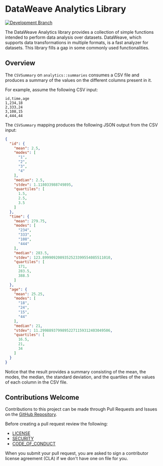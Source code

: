 # DataWeave Analytics Library

[![Development Branch](https://github.com/mulesoft/data-weave-analytics-library/actions/workflows/master_workflow.yml/badge.svg?branch=master)](https://github.com/mulesoft/data-weave-analytics-library/actions/workflows/master_workflow.yml)

The DataWeave Analytics library provides a collection of simple functions
intended to perform data analysis over datasets.
DataWeave, which supports data transformations in multiple formats, is a
fast analyzer for datasets. This library fills a gap in
some commonly used functionalities.

## Overview

The `CSVSummary` on `analytics::summaries` consumes a CSV file and produces
a summary of the values on the different columns present in it.

For example, assume the following CSV input:

```csv
id,time,age
1,234,18
2,333,24
3,108,15
4,444,44
```

The `CSVSummary` mapping produces the following JSON output from the CSV input:

```json
{
  "id": {
    "mean": 2.5,
    "modes": [
      "1",
      "2",
      "3",
      "4"
    ],
    "median": 2.5,
    "stdev": 1.118033988749895,
    "quartiles": [
      1.5,
      2.5,
      3.5
    ]
  },
  "time": {
    "mean": 279.75,
    "modes": [
      "234",
      "333",
      "108",
      "444"
    ],
    "median": 283.5,
    "stdev": 123.8999092009352523399554085511010,
    "quartiles": [
      171,
      283.5,
      388.5
    ]
  },
  "age": {
    "mean": 25.25,
    "modes": [
      "18",
      "24",
      "15",
      "44"
    ],
    "median": 21,
    "stdev": 11.29988937998952271159312403049506,
    "quartiles": [
      16.5,
      21,
      34
    ]
  }
}
```

Notice that the result provides a summary consisting of the mean, the modes, the median,
the standard deviation, and the quartiles of the values of each column in the CSV file.

## Contributions Welcome

Contributions to this project can be made through Pull Requests and Issues on the
[GitHub Repository](https://github.com/mulesoft/data-weave-analytics-library).

Before creating a pull request review the following:

* [LICENSE](https://github.com/mulesoft/data-weave-analytics-library/blob/master/LICENSE.txt)
* [SECURITY](https://github.com/mulesoft/data-weave-analytics-library/blob/master/SECURITY.md)
* [CODE_OF_CONDUCT](https://github.com/mulesoft/data-weave-analytics-library/blob/master/CODE_OF_CONDUCT.md)

When you submit your pull request, you are asked to sign a contributor license agreement (CLA) if we don't have one on file for you.
